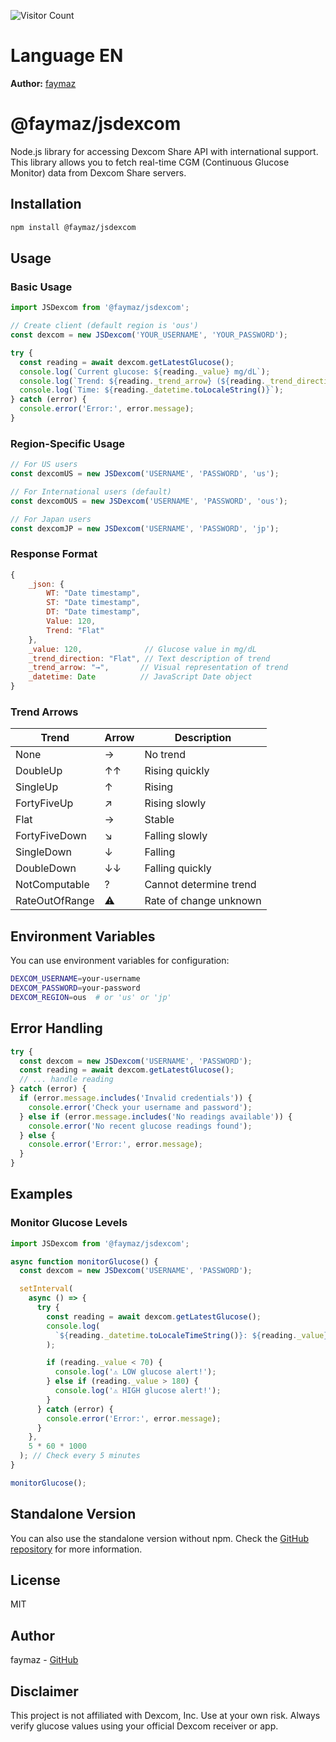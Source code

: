 ![Visitor Count](https://visitor-badge.laobi.icu/badge?page_id=faymaz.jsdexcom)

# Language EN

**Author:** [faymaz](https://www.npmjs.com/~faymaz)

# @faymaz/jsdexcom

Node.js library for accessing Dexcom Share API with international support. This library allows you to fetch real-time CGM (Continuous Glucose Monitor) data from Dexcom Share servers.

## Installation

```bash
npm install @faymaz/jsdexcom
```

## Usage

### Basic Usage

```javascript
import JSDexcom from '@faymaz/jsdexcom';

// Create client (default region is 'ous')
const dexcom = new JSDexcom('YOUR_USERNAME', 'YOUR_PASSWORD');

try {
  const reading = await dexcom.getLatestGlucose();
  console.log(`Current glucose: ${reading._value} mg/dL`);
  console.log(`Trend: ${reading._trend_arrow} (${reading._trend_direction})`);
  console.log(`Time: ${reading._datetime.toLocaleString()}`);
} catch (error) {
  console.error('Error:', error.message);
}
```

### Region-Specific Usage

```javascript
// For US users
const dexcomUS = new JSDexcom('USERNAME', 'PASSWORD', 'us');

// For International users (default)
const dexcomOUS = new JSDexcom('USERNAME', 'PASSWORD', 'ous');

// For Japan users
const dexcomJP = new JSDexcom('USERNAME', 'PASSWORD', 'jp');
```

### Response Format

```javascript
{
    _json: {
        WT: "Date timestamp",
        ST: "Date timestamp",
        DT: "Date timestamp",
        Value: 120,
        Trend: "Flat"
    },
    _value: 120,              // Glucose value in mg/dL
    _trend_direction: "Flat", // Text description of trend
    _trend_arrow: "→",       // Visual representation of trend
    _datetime: Date          // JavaScript Date object
}
```

### Trend Arrows

| Trend          | Arrow | Description            |
| -------------- | ----- | ---------------------- |
| None           | →     | No trend               |
| DoubleUp       | ↑↑    | Rising quickly         |
| SingleUp       | ↑     | Rising                 |
| FortyFiveUp    | ↗    | Rising slowly          |
| Flat           | →     | Stable                 |
| FortyFiveDown  | ↘    | Falling slowly         |
| SingleDown     | ↓     | Falling                |
| DoubleDown     | ↓↓    | Falling quickly        |
| NotComputable  | ?     | Cannot determine trend |
| RateOutOfRange | ⚠️    | Rate of change unknown |

## Environment Variables

You can use environment variables for configuration:

```bash
DEXCOM_USERNAME=your-username
DEXCOM_PASSWORD=your-password
DEXCOM_REGION=ous  # or 'us' or 'jp'
```

## Error Handling

```javascript
try {
  const dexcom = new JSDexcom('USERNAME', 'PASSWORD');
  const reading = await dexcom.getLatestGlucose();
  // ... handle reading
} catch (error) {
  if (error.message.includes('Invalid credentials')) {
    console.error('Check your username and password');
  } else if (error.message.includes('No readings available')) {
    console.error('No recent glucose readings found');
  } else {
    console.error('Error:', error.message);
  }
}
```

## Examples

### Monitor Glucose Levels

```javascript
import JSDexcom from '@faymaz/jsdexcom';

async function monitorGlucose() {
  const dexcom = new JSDexcom('USERNAME', 'PASSWORD');

  setInterval(
    async () => {
      try {
        const reading = await dexcom.getLatestGlucose();
        console.log(
          `${reading._datetime.toLocaleTimeString()}: ${reading._value} mg/dL ${reading._trend_arrow}`
        );

        if (reading._value < 70) {
          console.log('⚠️ LOW glucose alert!');
        } else if (reading._value > 180) {
          console.log('⚠️ HIGH glucose alert!');
        }
      } catch (error) {
        console.error('Error:', error.message);
      }
    },
    5 * 60 * 1000
  ); // Check every 5 minutes
}

monitorGlucose();
```

## Standalone Version

You can also use the standalone version without npm. Check the [GitHub repository](https://github.com/faymaz/jsdexcom) for more information.

## License

MIT

## Author

faymaz - [GitHub](https://github.com/faymaz)

## Disclaimer

This project is not affiliated with Dexcom, Inc. Use at your own risk. Always verify glucose values using your official Dexcom receiver or app.
